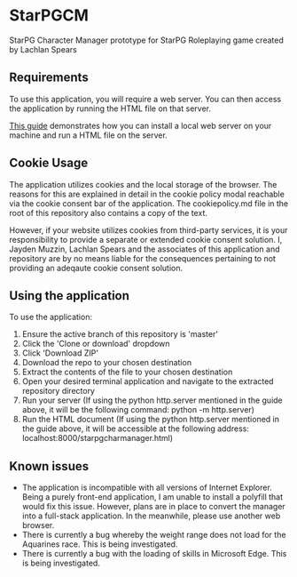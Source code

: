 # StarPGCM
StarPG Character Manager prototype for StarPG Roleplaying game created by Lachlan Spears

## Requirements
To use this application, you will require a web server. You can then access the application by running the HTML file on that server.

[This guide](https://developer.mozilla.org/en-US/docs/Learn/Common_questions/set_up_a_local_testing_server#Running_a_simple_local_HTTP_server) demonstrates how you can install a local web server on your machine and run a HTML file on the server.

## Cookie Usage
The application utilizes cookies and the local storage of the browser. The reasons for this are explained in detail in the cookie policy modal reachable via the cookie consent bar of the application. The cookiepolicy.md file in the root of this repository also contains a copy of the text.

However, if your website utilizes cookies from third-party services, it is your responsibility to provide a separate or extended cookie consent solution. I, Jayden Muzzin, Lachlan Spears and the associates of this application and repository are by no means liable for the consequences pertaining to not providing an adeqaute cookie consent solution.

## Using the application
To use the application:
  1. Ensure the active branch of this repository is 'master'
  2. Click the 'Clone or download' dropdown
  3. Click 'Download ZIP'
  4. Download the repo to your chosen destination
  5. Extract the contents of the file to your chosen destination
  6. Open your desired terminal application and navigate to the extracted repository directory
  7. Run your server (If using the python http.server mentioned in the guide above, it will be the following command: python -m http.server)
  8. Run the HTML document (If using the python http.server mentioned in the guide above, it will be accessible at the following address: localhost:8000/starpgcharmanager.html)

## Known issues
- The application is incompatible with all versions of Internet Explorer. Being a purely front-end application, I am unable to install a polyfill that would fix this issue. However, plans are in place to convert the manager into a full-stack application. In the meanwhile, please use another web browser.
- There is currently a bug whereby the weight range does not load for the Aquarines race. This is being investigated.
- There is currently a bug with the loading of skills in Microsoft Edge. This is being investigated.
